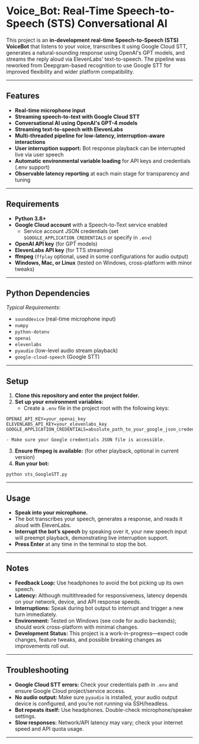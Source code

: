 # Voice_Bot: Real-Time Speech-to-Speech (STS) Conversational AI

This project is an **in-development real-time Speech-to-Speech (STS) VoiceBot** that listens to your voice, transcribes it using Google Cloud STT, generates a natural-sounding response using OpenAI's GPT models, and streams the reply aloud via ElevenLabs' text-to-speech. The pipeline was reworked from Deepgram-based recognition to use Google STT for improved flexibility and wider platform compatibility.

***

## Features

- **Real-time microphone input**
- **Streaming speech-to-text with Google Cloud STT**
- **Conversational AI using OpenAI's GPT-4 models**
- **Streaming text-to-speech with ElevenLabs** 
- **Multi-threaded pipeline for low-latency, interruption-aware interactions**
- **User interruption support:** Bot response playback can be interrupted live via user speech
- **Automatic environmental variable loading** for API keys and credentials (.env support)
- **Observable latency reporting** at each main stage for transparency and tuning

***

## Requirements

- **Python 3.8+**
- **Google Cloud account** with a Speech-to-Text service enabled
    - Service account JSON credentials (set `$GOOGLE_APPLICATION_CREDENTIALS` or specify in `.env`)
- **OpenAI API key** (for GPT models)
- **ElevenLabs API key** (for TTS streaming)
- **ffmpeg** (`ffplay` optional, used in some configurations for audio output)
- **Windows, Mac, or Linux** (tested on Windows, cross-platform with minor tweaks)

***

## Python Dependencies

_Typical Requirements:_

- `sounddevice` (real-time microphone input)
- `numpy`
- `python-dotenv`
- `openai`
- `elevenlabs`
- `pyaudio` (low-level audio stream playback)
- `google-cloud-speech` (Google STT)

***

## Setup

1. **Clone this repository and enter the project folder.**
2. **Set up your environment variables:**
    - Create a `.env` file in the project root with the following keys:

```
OPENAI_API_KEY=your_openai_key
ELEVENLABS_API_KEY=your_elevenlabs_key
GOOGLE_APPLICATION_CREDENTIALS=absolute_path_to_your_google_json_credentials_file
```

    - Make sure your Google credentials JSON file is accessible.
3. **Ensure ffmpeg is available:** (for other playback, optional in current version)
4. **Run your bot:**

```
python sts_GoogleSTT.py
```


***

## Usage

- **Speak into your microphone.**
- The bot transcribes your speech, generates a response, and reads it aloud with ElevenLabs.
- **Interrupt the bot’s speech** by speaking over it, your new speech input will preempt playback, demonstrating live interruption support.
- **Press Enter** at any time in the terminal to stop the bot.

***

## Notes

- **Feedback Loop:** Use headphones to avoid the bot picking up its own speech.
- **Latency:** Although multithreaded for responsiveness, latency depends on your network, device, and API response speeds.
- **Interruptions:** Speak during bot output to interrupt and trigger a new turn immediately.
- **Environment:** Tested on Windows (see code for audio backends); should work cross-platform with minimal changes.
- **Development Status:** This project is a work-in-progress—expect code changes, feature tweaks, and possible breaking changes as improvements roll out.

***

## Troubleshooting

- **Google Cloud STT errors:** Check your credentials path in `.env` and ensure Google Cloud project/service access.
- **No audio output:** Make sure `pyaudio` is installed, your audio output device is configured, and you’re not running via SSH/headless.
- **Bot repeats itself:** Use headphones. Double-check microphone/speaker settings.
- **Slow responses:** Network/API latency may vary; check your internet speed and API quota usage.

***
